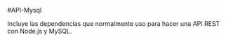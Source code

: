 #API-Mysql

Incluye las dependencias que normalmente uso para hacer una API REST con Node.js y MySQL.